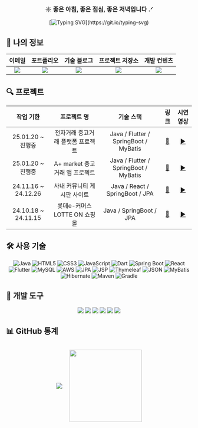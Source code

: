<div align="center">
  <h3 align="center">☼ 좋은 아침, 좋은 점심, 좋은 저녁입니다 .ᐟ </h3>
  
  [![Typing SVG](https://readme-typing-svg.demolab.com?font=IBM+Plex+Sans+KR&weight=500&duration=4000&pause=1993&color=000000&center=true&vCenter=true&multiline=true&random=true&width=565&lines=%F0%9F%A4%9D+%ED%8C%80%EA%B3%BC+%ED%95%A8%EA%BB%98+%EC%84%B1%EC%9E%A5%ED%95%98%EB%A9%B0%2C+%EA%B0%80%EC%B9%98%EB%A5%BC+%EB%A7%8C%EB%93%A4%EC%96%B4%EA%B0%80%EB%8A%94+%EA%B0%9C%EB%B0%9C%EC%9E%90%E3%80%8C+%EA%B9%80%EB%AF%BC%ED%9D%AC+%E3%80%8D%EC%9E%85%EB%8B%88%EB%8B%A4.)](https://git.io/typing-svg)
</div>

<h2>👀 나의 정보</h2>
<div align="center">
  
| **이메일** | **포트폴리오** | **기술 블로그** | **프로젝트 저장소** | **개발 컨텐츠** |
|:----------:|:-------------:|:--------------:|:------------------:|:--------------:|
| <a href="mailto:minhi0449@gmail.com"><img src="https://img.shields.io/badge/Gmail-EA4335?style=for-the-badge&logo=gmail&logoColor=white" /></a> | <a href="https://www.notion.so/19d26d451b22805bac63e1649e460d07"><img src="https://img.shields.io/badge/Notion-000000?style=for-the-badge&logo=notion&logoColor=white" /></a> | <a href="https://autulatu.tistory.com/"><img src="https://img.shields.io/badge/Tistory-ff524b?style=for-the-badge&logo=tistory&logoColor=white" /></a> | <a href="https://github.com/minhi0449?tab=repositories"><img src="https://img.shields.io/badge/My_Repos-4284f4?style=for-the-badge&logo=github&logoColor=white" /></a> | <a href="https://www.youtube.com/@%EA%B9%80%EB%AF%BC%ED%9D%AC-f4y"><img src="https://img.shields.io/badge/YouTube-FF3839?style=for-the-badge&logo=youtube&logoColor=white" /></a> |
</div>


<h2>🔍 프로젝트 </h2>
<div align="center">
  
| **작업 기한** | **프로젝트 명** | **기술 스택** | **링크** | **시연 영상** |
|:---:|:---:|:---:|:---:|:---:|
| 25.01.20 ~ 진행중 | 전자거래 중고거래 플랫폼 프로젝트 | Java / Flutter / SpringBoot / MyBatis | [🔗](https://github.com/jin123346/APPlusMarket_Flutter) | [▶️](https://github.com/minhi0449/antwork) |
| 25.01.20 ~ 진행중 | A+ market 중고거래 앱 프로젝트 | Java / Flutter / SpringBoot / MyBatis | [🔗](https://github.com/jin123346/APPlusMarket_BE) | [▶️](https://github.com/minhi0449/antwork) |
| 24.11.16 ~ 24.12.26 | 사내 커뮤니티 게시판 사이트 | Java / React / SpringBoot / JPA | [🔗](https://github.com/minhi0449/antwork) | [▶️](https://www.youtube.com/watch?v=EtwH4WvMnJo) |
| 24.10.18 ~ 24.11.15 | 롯데e-커머스 LOTTE ON 쇼핑몰 | Java / SpringBoot / JPA | [🔗](https://github.com/minhi0446/TeamProject-LotteOn3) | [▶️](https://www.youtube.com/watch?v=rM2Cj0PMg1Q) |

</div>

<h2>🛠 사용 기술</h2>
<!-- 프로그래밍 언어 -->
<div align="center">
  <img src="https://img.shields.io/badge/Java-007396?style=for-the-badge&logo=java&logoColor=white" alt="Java" /> <!-- 백엔드 핵심 언어 -->
  <img src="https://img.shields.io/badge/HTML5-E34F26?style=for-the-badge&logo=html5&logoColor=white" alt="HTML5" /> <!-- 웹 구조 언어 -->
  <img src="https://img.shields.io/badge/CSS3-1572B6?style=for-the-badge&logo=css3&logoColor=white" alt="CSS3" /> <!-- 웹 스타일링 언어 -->
  <img src="https://img.shields.io/badge/JavaScript-F7DF1E?style=for-the-badge&logo=javascript&logoColor=black" alt="JavaScript" /> <!-- 웹 동작 언어 -->
  <img src="https://img.shields.io/badge/Dart-0175C2?style=for-the-badge&logo=dart&logoColor=white" alt="Dart" /> <!-- Flutter 전용 언어 -->
  <!-- 프레임워크 -->
  <img src="https://img.shields.io/badge/Spring Boot-6DB33F?style=for-the-badge&logo=Spring Boot&logoColor=white" alt="Spring Boot"> <!-- 자바 웹 프레임워크 -->
  <img src="https://img.shields.io/badge/React-61DAFB?style=for-the-badge&logo=React&logoColor=white" alt="React"> <!-- 프론트엔드 프레임워크 -->
  <img src="https://img.shields.io/badge/Flutter-02569B?style=for-the-badge&logo=flutter&logoColor=white" alt="Flutter"> <!-- 크로스 플랫폼 프레임워크 -->
  <!-- 데이터베이스 -->
  <img src="https://img.shields.io/badge/MySQL-4479A1?style=for-the-badge&logo=mysql&logoColor=white" alt="MySQL" /> <!-- 관계형 데이터베이스 -->
  <!-- 클라우드 서비스 -->
  <img src="https://img.shields.io/badge/Amazon AWS-232F3E?style=for-the-badge&logo=Amazon AWS&logoColor=white" alt="AWS"> <!-- 클라우드 서비스 -->
  <!-- 개발 도구 및 라이브러리 -->
  <img src="https://img.shields.io/badge/JPA-6DB33F?style=for-the-badge&logo=Spring&logoColor=white" alt="JPA" /> <!-- 자바 ORM 표준 -->
  <img src="https://img.shields.io/badge/JSP-E34F26?style=for-the-badge&logo=java&logoColor=white" alt="JSP" /> <!-- 자바 서버 페이지 -->
  <img src="https://img.shields.io/badge/Thymeleaf-005F99?style=for-the-badge&logo=Thymeleaf&logoColor=white" alt="Thymeleaf" /> <!-- 자바 템플릿 엔진 -->
  <img src="https://img.shields.io/badge/JSON-000000?style=for-the-badge&logo=JSON&logoColor=white" alt="JSON" /> <!-- 데이터 교환 형식 -->
  <img src="https://img.shields.io/badge/MyBatis-4479A1?style=for-the-badge&logo=MyBatis&logoColor=white" alt="MyBatis" /> <!-- SQL 매핑 프레임워크 -->
  <img src="https://img.shields.io/badge/Hibernate-59666C?style=for-the-badge&logo=Hibernate&logoColor=white" alt="Hibernate" /> <!-- 자바 ORM 프레임워크 -->
  <!-- 빌드 도구 -->
  <img src="https://img.shields.io/badge/Maven-C71A36?style=for-the-badge&logo=Apache-Maven&logoColor=white" alt="Maven" /> <!-- 자바 빌드 도구 -->
  <img src="https://img.shields.io/badge/Gradle-02303A?style=for-the-badge&logo=Gradle&logoColor=white" alt="Gradle" /> <!-- 자바 빌드 도구 -->
</div>

<h2>🔧 개발 도구</h2>
<div align="center">
  <img src="https://img.shields.io/badge/Eclipse-2f276d?style=for-the-badge&logo=Eclipse&logoColor=white" />
  <img src="https://img.shields.io/badge/VSCode-177cda?style=for-the-badge&logo=Visual%20Studio%20Code&logoColor=white" />
  <img src="https://img.shields.io/badge/IntelliJ-111317?style=for-the-badge&logo=IntelliJ%20IDEA&logoColor=white" />
  <img src="https://img.shields.io/badge/Tomcat-F8DC75?style=for-the-badge&logo=Apache%20Tomcat&logoColor=black" />
  <img src="https://img.shields.io/badge/GitHub-181717?style=for-the-badge&logo=GitHub&logoColor=white" />
  <img src="https://img.shields.io/badge/Slack-4A154B?style=for-the-badge&logo=Slack&logoColor=white" />
</div>

<h2>📊 GitHub 통계</h2>
<div align="center" style="margin: 30px 0;">
  <div style="display: flex; justify-content: center; gap: 20px; align-items: center; flex-wrap: wrap;">
    <img src="https://github-readme-stats.vercel.app/api?username=minhi0449&custom_title=김민희%27s%20Github%20Stats&bg_color=180,000000,&title_color=000000&text_color=000000" />
    <img src="https://github-readme-stats.vercel.app/api/top-langs/?username=minhi0449&layout=compact&bg_color=180,000000,&title_color=000000&text_color=000000" height="196" />
  </div>
</div>



